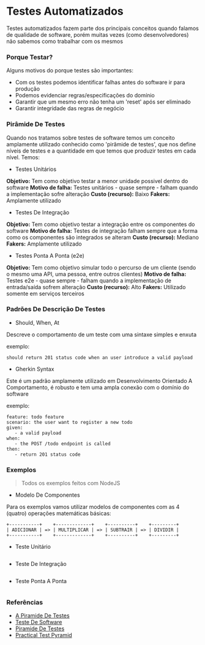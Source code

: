 # Testes Automatizados

Testes automatizados fazem parte dos principais conceitos quando falamos de qualidade de software, porém muitas
vezes (como desenvolvedores) não sabemos como trabalhar com os mesmos

### Porque Testar?

Alguns motivos do porque testes são importantes:

- Com os testes podemos identificar falhas antes do software ir para produção
- Podemos evidenciar regras/especificações do domínio
- Garantir que um mesmo erro não tenha um 'reset' após ser eliminado
- Garantir integridade das regras de negócio

### Pirâmide De Testes

Quando nos tratamos sobre testes de software temos um conceito amplamente utilizado conhecido como 'pirâmide de
testes', que nos define níveis de testes e a quantidade em que temos que produzir testes em cada nível. Temos:

- Testes Unitários

**Objetivo:** Tem como objetivo testar a menor unidade possivel dentro do software
**Motivo de falha:** Testes unitários - quase sempre - falham quando a implementação sofre alteração
**Custo (recurso):** Baixo
**Fakers:** Amplamente utilizado

- Testes De Integração

**Objetivo:** Tem como objetivo testar a integração entre os componentes do software
**Motivo de falha:** Testes de integração falham sempre que a forma como os componentes são integrados se alteram
**Custo (recurso):** Mediano
**Fakers:** Amplamente utilizado

- Testes Ponta A Ponta (e2e)

**Objetivo:** Tem como objetivo simular todo o percurso de um cliente (sendo o mesmo uma API, uma pessoa, entre outros
clientes)
**Motivo de falha:** Testes e2e - quase sempre - falham quando a implementação de entrada/saída sofrem alteração
**Custo (recurso):** Alto
**Fakers:** Utilizado somente em serviços terceiros

### Padrões De Descrição De Testes

- Should, When, At

Descreve o comportamento de um teste com uma sintaxe simples e enxuta

exemplo:

```
should return 201 status code when an user introduce a valid payload
```

- Gherkin Syntax

Este é um padrão amplamente utilizado em Desenvolvimento Orientado A Comportamento, é robusto e tem uma ampla conexão
com o domínio do software

exemplo:

```
feature: todo feature
scenario: the user want to register a new todo
given:
   - a valid payload
when:
   - the POST /todo endpoint is called
then:
   - return 201 status code
```

### Exemplos

> Todos os exemplos feitos com NodeJS

- Modelo De Componentes

Para os exemplos vamos utilizar modelos de componentes com as 4 (quatro) operações matemáticas básicas:

```
+-----------+    +-------------+    +----------+    +---------+
| ADICIONAR | => | MULTIPLICAR | => | SUBTRAIR | => | DIVIDIR |
+-----------+    +-------------+    +----------+    +---------+
```

- Teste Unitário

```
```

- Teste De Integração

```
```

- Teste Ponta A Ponta

```
```

### Referências

- [A Piramide De Testes](https://medium.com/creditas-tech/a-pir%C3%A2mide-de-testes-a0faec465cc2)
- [Teste De Software](https://blog.tecnospeed.com.br/teste-de-software/)
- [Piramide De Testes](https://natahouse.com/pt/piramide-de-testes)
- [Practical Test Pyramid](https://martinfowler.com/articles/practical-test-pyramid.html)

